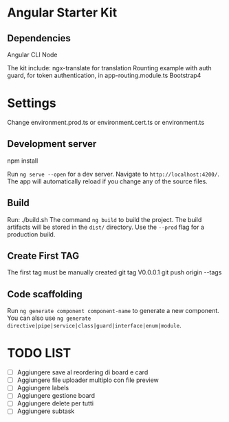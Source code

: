 # Angular Starter Kit

## Dependencies
Angular CLI
Node

The kit include:
ngx-translate for translation
Rounting example with auth guard, for token authentication, in app-routing.module.ts
Bootstrap4

# Settings
Change environment.prod.ts or environment.cert.ts or environment.ts

## Development server

npm install

Run `ng serve --open` for a dev server. Navigate to `http://localhost:4200/`. The app will automatically reload if you change any of the source files.

## Build

Run: ./build.sh
The command `ng build` to build the project. The build artifacts will be stored in the `dist/` directory. Use the `--prod` flag for a production build.

## Create First TAG
The first tag must be manually created
git tag V0.0.0.1
git push origin --tags

## Code scaffolding

Run `ng generate component component-name` to generate a new component. You can also use `ng generate directive|pipe|service|class|guard|interface|enum|module`.


# TODO LIST

- [ ] Aggiungere save al reordering di board e card
- [ ] Aggiungere file uploader multiplo con file preview
- [ ] Aggiungere labels
- [ ] Aggiungere gestione board
- [ ] Aggiungere delete per tutti
- [ ] Aggiungere subtask